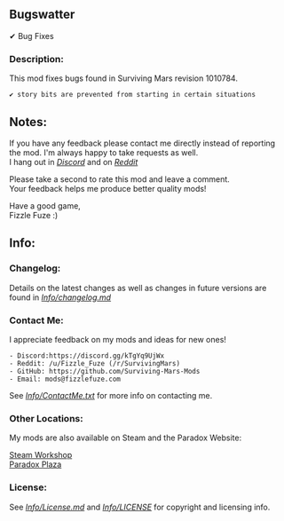 ## Bugswatter
✔ Bug Fixes 

### Description:
This mod fixes bugs found in Surviving Mars revision 1010784.

    ✔ story bits are prevented from starting in certain situations

## Notes:
If you have any feedback please contact me directly instead of reporting the mod. I'm always happy to take requests as well.<br>
I hang out in [*Discord*](https://discord.gg/kTgYq9UjWx) and on [*Reddit*](https://www.reddit.com/user/Fizzle_Fuze)

Please take a second to rate this mod and leave a comment.<br>
Your feedback helps me produce better quality mods!

Have a good game,<br>
Fizzle Fuze :)

## Info:

### Changelog:
Details on the latest changes as well as changes in future versions are found in [*Info/changelog.md*](Info/changelog.md)

### Contact Me:
I appreciate feedback on my mods and ideas for new ones!

    - Discord:https://discord.gg/kTgYq9UjWx
    - Reddit: /u/Fizzle_Fuze (/r/SurvivingMars)
    - GitHub: https://github.com/Surviving-Mars-Mods
    - Email: mods@fizzlefuze.com

See [*Info/ContactMe.txt*](Info/ContactMe.txt) for more info on contacting me.

### Other Locations:
My mods are also available on Steam and the Paradox Website:

[Steam Workshop](https://steamcommunity.com/id/fizzle_fuze/myworkshopfiles/?appid=464920) <br>
[Paradox Plaza](https://mods.paradoxplaza.com/games/surviving_mars?search=Fizzle_Fuze&sortBy=best)


### License:
See [*Info/License.md*](Info/license.md) and [*Info/LICENSE*](Info/LICENSE) for copyright and licensing info.